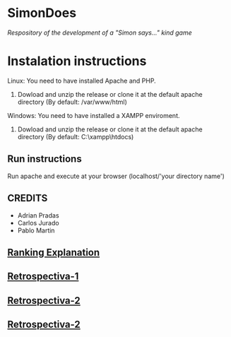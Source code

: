 # SimonDoes
*Respository of the development of a "Simon says..." kind game*

# Instalation instructions
Linux: You need to have installed Apache and PHP.
  1. Dowload and unzip the release or clone it at the default apache directory (By default: /var/www/html)
  
Windows: You need to have installed a XAMPP enviroment.
  1. Dowload and unzip the release or clone it at the default apache directory (By default: C:\xampp\htdocs)

## Run instructions
Run apache and execute at your browser (localhost/'your directory name')

## CREDITS
 - Adrian Pradas
 - Carlos Jurado
 - Pablo Martin

## [Ranking Explanation](https://github.com/PMartinOnTheCloud/SimonDoes/wiki/Ranking-Explanation)
## [Retrospectiva-1](https://github.com/PMartinOnTheCloud/SimonDoes/wiki/Restrospective-Sprint-1)
## [Retrospectiva-2](https://github.com/PMartinOnTheCloud/SimonDoes/wiki/Restrospective-Sprint-2)
## [Retrospectiva-2](https://github.com/PMartinOnTheCloud/SimonDoes/wiki/Restrospective-Sprint-3)
